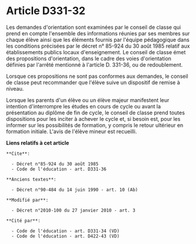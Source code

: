 # Article D331-32

Les demandes d'orientation sont examinées par le conseil de classe qui prend en compte l'ensemble des informations réunies
par ses membres sur chaque élève ainsi que les éléments fournis par l'équipe pédagogique dans les conditions précisées par le
décret n° 85-924 du 30 août 1985 relatif aux établissements publics locaux d'enseignement. Le conseil de classe émet des
propositions d'orientation, dans le cadre des voies d'orientation définies par l'arrêté mentionné à l'article D. 331-36, ou
de redoublement. 

Lorsque ces propositions ne sont pas conformes aux demandes, le conseil de classe peut recommander que l'élève suive un
dispositif de remise à niveau. 

Lorsque les parents d'un élève ou un élève majeur manifestent leur intention d'interrompre les études en cours de cycle ou
avant la présentation au diplôme de fin de cycle, le conseil de classe prend toutes dispositions pour les inciter à achever
le cycle et, si besoin est, pour les informer sur les possibilités de formation, y compris le retour ultérieur en formation
initiale. L'avis de l'élève mineur est recueilli.

**Liens relatifs à cet article**

	**Cite**:

	  - Décret n°85-924 du 30 août 1985
	  - Code de l'éducation - art. D331-36

	**Anciens textes**:

	  - Décret n°90-484 du 14 juin 1990 - art. 10 (Ab)

	**Modifié par**:

	  - Décret n°2010-100 du 27 janvier 2010 - art. 3

	**Cité par**:

	  - Code de l'éducation - art. D331-34 (VD)
	  - Code de l'éducation - art. D422-43 (VD)
